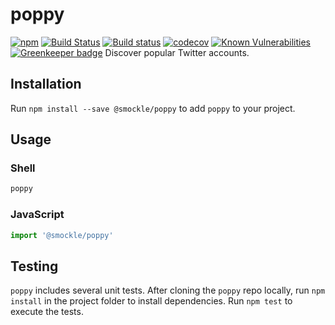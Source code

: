 # poppy
[![npm](https://img.shields.io/npm/v/@smockle/poppy.svg)](https://www.npmjs.com/package/@smockle/poppy)
[![Build Status](https://travis-ci.org/smockle/poppy.svg?branch=master)](https://travis-ci.org/smockle/poppy)
[![Build status](https://ci.appveyor.com/api/projects/status/t3j9ve636jbh9o92?svg=true)](https://ci.appveyor.com/project/smockle/poppy)
[![codecov](https://codecov.io/gh/smockle/poppy/branch/master/graph/badge.svg)](https://codecov.io/gh/smockle/poppy)
[![Known Vulnerabilities](https://snyk.io/test/github/smockle/poppy/badge.svg)](https://snyk.io/test/github/smockle/poppy)
[![Greenkeeper badge](https://badges.greenkeeper.io/smockle/poppy.svg)](https://greenkeeper.io/)
Discover popular Twitter accounts.

## Installation
Run `npm install --save @smockle/poppy` to add `poppy` to your project.

## Usage
### Shell
```Bash
poppy
```
### JavaScript
```JavaScript
import '@smockle/poppy'
```

## Testing
`poppy` includes several unit tests. After cloning the `poppy` repo locally, run `npm install` in the project folder to install dependencies. Run `npm test` to execute the tests.
